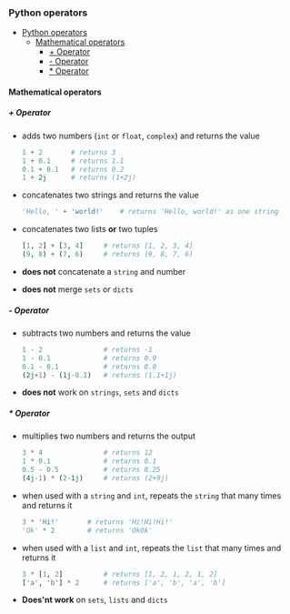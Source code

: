 ### Python operators 

- [Python operators](#python-operators)
  - [Mathematical operators](#mathematical-operators)
    - [+ Operator](#ullioperatorliul)
    - [- Operator](#ullioperatorliul-1)
    - [* Operator](#ullioperatorliul-2)

#### Mathematical operators

##### + Operator

-   adds two numbers (`int` or `float`, `complex`) and returns the value

    ```python
    1 + 2       # returns 3
    1 + 0.1     # returns 1.1
    0.1 + 0.1   # returns 0.2
    1 + 2j      # returns (1+2j)
    ```

-   concatenates two strings and returns the value

    ```python
    'Hello, ' + 'world!'    # returns 'Hello, world!' as one string
    ```

-   concatenates two lists **or** two tuples

    ```python
    [1, 2] + [3, 4]     # returns [1, 2, 3, 4]
    (9, 8) + (7, 6)     # returns (9, 8, 7, 6)
    ```

-   **does not** concatenate a `string` and number
-   **does not** merge `sets` or `dicts`

##### - Operator

-   subtracts two numbers and returns the value

    ```python
    1 - 2               # returns -1
    1 - 0.1             # returns 0.9
    0.1 - 0.1           # returns 0.0
    (2j+1) - (1j-0.1)   # returns (1.1+1j)
    ```

-   **does not** work on `strings`, `sets` and `dicts`

##### * Operator

-   multiplies two numbers and returns the output

    ```python
    3 * 4               # returns 12
    1 * 0.1             # returns 0.1
    0.5 - 0.5           # returns 0.25
    (4j-1) * (2-1j)     # returns (2+9j)
    ```

-   when used with a `string` and `int`, repeats the `string` that many times and returns it

    ```python
    3 * 'Hi!'       # returns 'Hi!Hi!Hi!'
    'Ok' * 2        # returns 'OkOk'
    ```

-   when used with a `list` and `int`, repeats the `list` that many times and returns it

    ```python
    3 * [1, 2]          # returns [1, 2, 1, 2, 1, 2]
    ['a', 'b'] * 2      # returns ['a', 'b', 'a', 'b']
    ```

-   **Does'nt work** on `sets`, `lists` and `dicts`